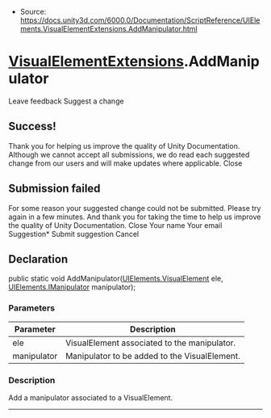 * Source: https://docs.unity3d.com/6000.0/Documentation/ScriptReference/UIElements.VisualElementExtensions.AddManipulator.html

#  [VisualElementExtensions](https://docs.unity3d.com/6000.0/Documentation/ScriptReference/UIElements.VisualElementExtensions.html).AddManipulator
Leave feedback
Suggest a change
## Success!
Thank you for helping us improve the quality of Unity Documentation. Although we cannot accept all submissions, we do read each suggested change from our users and will make updates where applicable.
Close
## Submission failed
For some reason your suggested change could not be submitted. Please <a>try again</a> in a few minutes. And thank you for taking the time to help us improve the quality of Unity Documentation.
Close
Your name Your email Suggestion* Submit suggestion
Cancel
## Declaration
public static void AddManipulator([UIElements.VisualElement](https://docs.unity3d.com/6000.0/Documentation/ScriptReference/UIElements.VisualElement.html) ele, [UIElements.IManipulator](https://docs.unity3d.com/6000.0/Documentation/ScriptReference/UIElements.IManipulator.html) manipulator); 
### Parameters
Parameter | Description  
---|---  
ele | VisualElement associated to the manipulator.  
manipulator | Manipulator to be added to the VisualElement.  
### Description
Add a manipulator associated to a VisualElement. 
* * *
